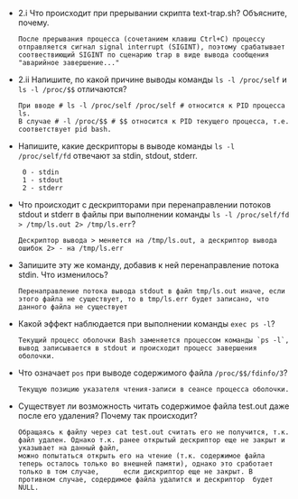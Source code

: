 * 2.i Что происходит при прерывании скрипта text-trap.sh? Объясните, почему.
	```
	После прерывания процесса (сочетанием клавиш Ctrl+C) процессу отправляется сигнал signal interrupt (SIGINT), поэтому срабатывает соотвествиющий SIGINT по сценарию trap в виде вывода сообщения "аварийное завершение..."
	```
* 2.ii Напишите, по какой причине выводы команды `ls -l /proc/self` и `ls -l /proc/$$` отличаются?
	```
	При вводе # ls -l /proc/self /proc/self # относится к PID процесса ls. 
	В случае # -l /proc/$$ # $$ относится к PID текущего процесса, т.е. соответствует pid bash.
	```
* Напишите, какие дескрипторы в выводе команды `ls -l /proc/self/fd` отвечают за stdin, stdout, stderr.
	```
     0 - stdin
     1 - stdout
     2 - stderr
	```
* Что происходит с дескрипторами при перенаправлении потоков stdout и stderr в файлы при выполнении команды `ls -l /proc/self/fd > /tmp/ls.out 2> /tmp/ls.err`?
	```
	Дескриптор вывода > меняется на /tmp/ls.out, а дескриптор вывода ошибок 2> - на /tmp/ls.err
	```
* Запишите эту же команду, добавив к ней перенаправление потока stdin. Что изменилось?
	```
	Перенаправление потока вывода stdout в файл tmp/ls.out иначе, если этого файла не существует, то в tmp/ls.err будет записано, что данного файла не существует
	```
* Какой эффект наблюдается при выполнении команды `exec ps -l`?
	```
	Текущий процесс оболочки Bash заменяется процессом команды `ps -l`, вывод записывается в stdout и происходит процесс завершения оболочки.
	```
* Что означает `pos` при выводе содержимого файла `/proc/$$/fdinfo/3`?
	```
	Текущую позицию указателя чтения-записи в сеансе процесса оболочки.
	```
* Существует ли возможность читать содержимое файла test.out даже после его удаления? Почему так происходит?
	```
	Обращаясь к файлу через cat test.out считать его не получится, т.к. файл удален. Однако т.к. ранее открытый дескриптор еще не закрыт и указывает на данный файл, 
	можно попытаться открыть его на чтение (т.к. содержимое файла теперь осталось только во внешней памяти), однако это сработает только в том случае, 		если дискриптор еще не закрыт. В противном случае, содердимое файла удалится и дескриптор  будет NULL.
	```
